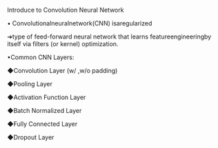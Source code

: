 Introduce to Convolution Neural Network



• Convolutionalneuralnetwork(CNN) isaregularized

➔type of feed-forward neural network that learns featureengineeringby itself via filters (or kernel) optimization.

•Common CNN Layers:

 ◆Convolution Layer (w/ ,w/o padding)
 
 ◆Pooling Layer
 
 ◆Activation Function Layer
 
 ◆Batch Normalized Layer
 
 ◆Fully Connected Layer
 
 ◆Dropout Layer
